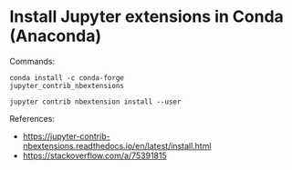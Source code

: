 # Install Jupyter extensions in Conda (Anaconda)

Commands:

<code>conda install -c conda-forge jupyter_contrib_nbextensions</code>

<code>jupyter contrib nbextension install --user</code>

References: 
- https://jupyter-contrib-nbextensions.readthedocs.io/en/latest/install.html
- https://stackoverflow.com/a/75391815
